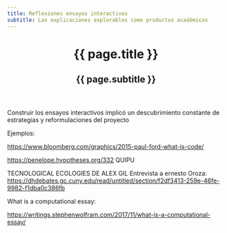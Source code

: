 ```yaml
---
title: Reflexiones ensayos interactivos
subtitle: Las explicaciones explorables como productos académicos
---
```


<header class="chapter-headers">
  <h1>{{ page.title }}</h1>
  <h2>{{ page.subtitle }}</h2>
</header>

Construir los ensayos interactivos implicó un descubrimiento constante de estrategias y reformulaciones del proyecto

Ejemplos:

https://www.bloomberg.com/graphics/2015-paul-ford-what-is-code/

https://penelope.hypotheses.org/332 QUIPU

TECNOLOGICAL ECOLOGIES DE ALEX GIL
Entrevista a ernesto Oroza: https://dhdebates.gc.cuny.edu/read/untitled/section/f2df3413-259e-46fe-9982-f1dba0c386fb


What is a computational essay:

https://writings.stephenwolfram.com/2017/11/what-is-a-computational-essay/